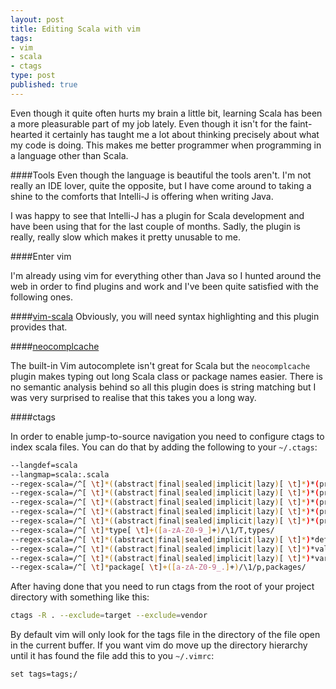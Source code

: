 ```yaml
---
layout: post
title: Editing Scala with vim
tags:
- vim
- scala
- ctags
type: post
published: true
---
```


Even though it quite often hurts my brain a little bit, learning Scala has been
a more pleasurable part of my job lately. Even though it isn't for the
faint-hearted it certainly has taught me a lot about thinking precisely about
what my code is doing. This makes me better programmer when programming in a
language other than Scala.

####Tools
Even though the language is beautiful the tools aren't. I'm not really an IDE
lover, quite the opposite, but I have come around to taking a shine to the
comforts that Intelli-J is offering when writing Java.

I was happy to see that Intelli-J has a plugin for Scala development and have
been using that for the last couple of months. Sadly, the plugin is really,
really slow which makes it pretty unusable to me.

####Enter vim

I'm already using vim for everything other than Java so I hunted around the
web in order to find plugins and work and I've been quite satisfied with the
following ones.

####[vim-scala](vim-scala)
Obviously, you will need syntax highlighting and this plugin provides that.

####[neocomplcache](https://github.com/Shougo/neocomplcache)

The built-in Vim autocomplete isn't great for Scala but the `neocomplcache` plugin
makes typing out long Scala class or package names easier. There is no
semantic analysis behind so all this plugin does is string matching but
I was very surprised to realise that this takes you a long way.

####ctags

In order to enable jump-to-source navigation you need to configure ctags to
index scala files. You can do that by adding the following to your `~/.ctags`:

```bash
--langdef=scala
--langmap=scala:.scala
--regex-scala=/^[ \t]*((abstract|final|sealed|implicit|lazy)[ \t]*)*(private|protected)?[ \t]*class[ \t]+([a-zA-Z0-9_]+)/\4/c,classes/
--regex-scala=/^[ \t]*((abstract|final|sealed|implicit|lazy)[ \t]*)*(private|protected)?[ \t]*object[ \t]+([a-zA-Z0-9_]+)/\4/c,objects/
--regex-scala=/^[ \t]*((abstract|final|sealed|implicit|lazy)[ \t]*)*(private|protected)?[ \t]*case class[ \t]+([a-zA-Z0-9_]+)/\4/c,case classes/
--regex-scala=/^[ \t]*((abstract|final|sealed|implicit|lazy)[ \t]*)*(private|protected)?[ \t]*case object[ \t]+([a-zA-Z0-9_]+)/\4/c,case objects/
--regex-scala=/^[ \t]*((abstract|final|sealed|implicit|lazy)[ \t]*)*(private|protected)?[ \t]*trait[ \t]+([a-zA-Z0-9_]+)/\4/t,traits/
--regex-scala=/^[ \t]*type[ \t]+([a-zA-Z0-9_]+)/\1/T,types/
--regex-scala=/^[ \t]*((abstract|final|sealed|implicit|lazy)[ \t]*)*def[ \t]+([a-zA-Z0-9_]+)/\3/m,methods/
--regex-scala=/^[ \t]*((abstract|final|sealed|implicit|lazy)[ \t]*)*val[ \t]+([a-zA-Z0-9_]+)/\3/l,constants/
--regex-scala=/^[ \t]*((abstract|final|sealed|implicit|lazy)[ \t]*)*var[ \t]+([a-zA-Z0-9_]+)/\3/l,variables/
--regex-scala=/^[ \t]*package[ \t]+([a-zA-Z0-9_.]+)/\1/p,packages/
```

After having done that you need to run ctags from the root of your project
directory with something like this:

```bash
ctags -R . --exclude=target --exclude=vendor
```

By default vim will only look for the tags file in the directory of the file
open in the current buffer. If you want vim do move up the directory hierarchy
until it has found the file add this to you `~/.vimrc`:

```vim
set tags=tags;/
```
